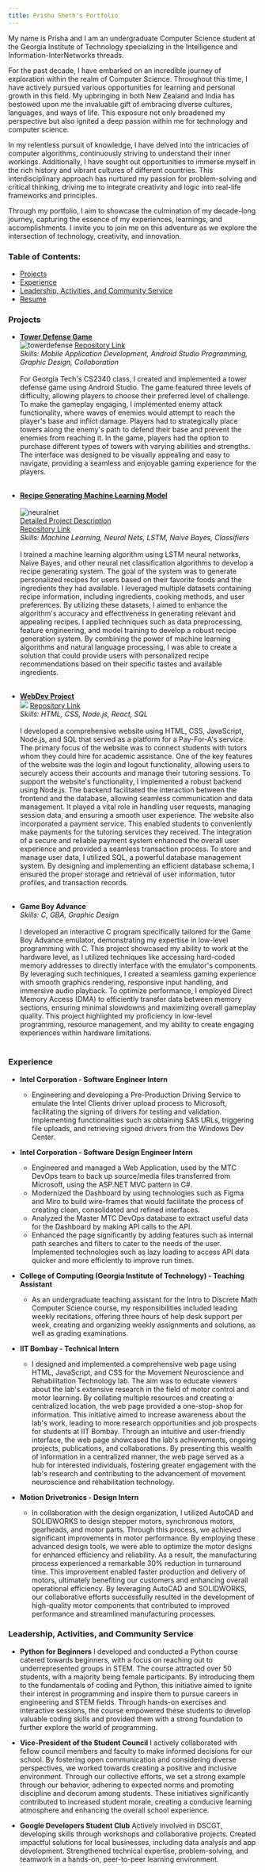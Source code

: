 ```yaml
---
title: Prisha Sheth's Portfolio
---
```


My name is Prisha and I am an undergraduate Computer Science student at the Georgia Institute of Technology specializing in the Intelligence and Information-InterNetworks threads.

For the past decade, I have embarked on an incredible journey of exploration within the realm of Computer Science. Throughout this time, I have actively pursued various opportunities for learning and personal growth in this field. My upbringing in both New Zealand and India has bestowed upon me the invaluable gift of embracing diverse cultures, languages, and ways of life. This exposure not only broadened my perspective but also ignited a deep passion within me for technology and computer science.

In my relentless pursuit of knowledge, I have delved into the intricacies of computer algorithms, continuously striving to understand their inner workings. Additionally, I have sought out opportunities to immerse myself in the rich history and vibrant cultures of different countries. This interdisciplinary approach has nurtured my passion for problem-solving and critical thinking, driving me to integrate creativity and logic into real-life frameworks and principles.

Through my portfolio, I aim to showcase the culmination of my decade-long journey, capturing the essence of my experiences, learnings, and accomplishments. I invite you to join me on this adventure as we explore the intersection of technology, creativity, and innovation.


### Table of Contents:
- [Projects](#projects)
- [Experience](#experience)
- [Leadership, Activities, and Community Service](#lacs)
- [Resume](Prisha%20Sheth%20Resume.pdf)

<a id="projects"></a>
### **Projects**

- [**Tower Defense Game**](https://youtu.be/NWrtzg3tBDk)<br>
![towerdefense](./images/towerdefense.png)
[Repository Link](https://github.com/prishasheth/Tower-Defense-Game)<br>
<em>Skills: Mobile Application Development, Android Studio Programming, Graphic Design, Collaboration</em><br><br>
For Georgia Tech's CS2340 class, I created and implemented a tower defense game using Android Studio. The game featured three levels of difficulty, allowing players to choose their preferred level of challenge. To make the gameplay engaging, I implemented enemy attack functionality, where waves of enemies would attempt to reach the player's base and inflict damage. Players had to strategically place towers along the enemy's path to defend their base and prevent the enemies from reaching it. In the game, players had the option to purchase different types of towers with varying abilities and strengths. The interface was designed to be visually appealing and easy to navigate, providing a seamless and enjoyable gaming experience for the players.<br><br>

- [**Recipe Generating Machine Learning Model**](https://www.youtube.com/watch?v=vx9jovW9qYw)<br><br>
![neuralnet](./images/neuralnet.png)<br>
[Detailed Project Description](https://github.gatech.edu/pages/khoxha7/CS-4641-Project/final.html)<br>
[Repository Link](https://github.com/prishasheth/Recipe-Generator)<br>
<em>Skills: Machine Learning, Neural Nets, LSTM, Naive Bayes, Classifiers</em><br><br>
I trained a machine learning algorithm using LSTM neural networks, Naive Bayes, and other neural net classification algorithms to develop a recipe generating system. The goal of the system was to generate personalized recipes for users based on their favorite foods and the ingredients they had available. I leveraged multiple datasets containing recipe information, including ingredients, cooking methods, and user preferences. By utilizing these datasets, I aimed to enhance the algorithm's accuracy and effectiveness in generating relevant and appealing recipes. I applied techniques such as data preprocessing, feature engineering, and model training to develop a robust recipe generation system. By combining the power of machine learning algorithms and natural language processing, I was able to create a solution that could provide users with personalized recipe recommendations based on their specific tastes and available ingredients.<br><br>

<!-- - [**Getting to Know U(Vertically Integrated Project)**]()<br>
![](./images/webdev.png)
[Repository Link]()<br>
<em>Skills: </em><br><br>

- [**Getting to Know U(Vertically Integrated Project React App)**]()<br>
![](./images/.png)
[Repository Link]()<br>
<em>Skills: </em><br><br> -->

- [**WebDev Project**](https://youtu.be/rTvghR3G-As)<br>
![](./images/webdev.png)
[Repository Link](https://github.gatech.edu/psheth32/CS-2803-Final-Project)<br>
<em>Skills: HTML, CSS, Node.js, React, SQL</em><br><br>
I developed a comprehensive website using HTML, CSS, JavaScript, Node.js, and SQL that served as a platform for a Pay-For-A's service. The primary focus of the website was to connect students with tutors whom they could hire for academic assistance. One of the key features of the website was the login and logout functionality, allowing users to securely access their accounts and manage their tutoring sessions. To support the website's functionality, I implemented a robust backend using Node.js. The backend facilitated the interaction between the frontend and the database, allowing seamless communication and data management. It played a vital role in handling user requests, managing session data, and ensuring a smooth user experience. The website also incorporated a payment service. This enabled students to conveniently make payments for the tutoring services they received. The integration of a secure and reliable payment system enhanced the overall user experience and provided a seamless transaction process. To store and manage user data, I utilized SQL, a powerful database management system. By designing and implementing an efficient database schema, I ensured the proper storage and retrieval of user information, tutor profiles, and transaction records.<br><br>

- **Game Boy Advance**<br>
<em>Skills: C, GBA, Graphic Design</em><br><br>
I developed an interactive C program specifically tailored for the Game Boy Advance emulator, demonstrating my expertise in low-level programming with C. This project showcased my ability to work at the hardware level, as I utilized techniques like accessing hard-coded memory addresses to directly interface with the emulator's components. By leveraging such techniques, I created a seamless gaming experience with smooth graphics rendering, responsive input handling, and immersive audio playback. To optimize performance, I employed Direct Memory Access (DMA) to efficiently transfer data between memory sections, ensuring minimal slowdowns and maximizing overall gameplay quality. This project highlighted my proficiency in low-level programming, resource management, and my ability to create engaging experiences within hardware limitations.<br><br>

<a id="experience"></a>
### **Experience**

- **Intel Corporation - Software Engineer Intern**
    - Engineering and developing a Pre-Production Driving Service to emulate the Intel Clients driver upload process to Microsoft, facilitating        the signing of drivers for testing and validation. Implementing functionalities such as obtaining SAS URLs, triggering file uploads, and 
      retrieving signed drivers from the Windows Dev Center.

- **Intel Corporation - Software Design Engineer Intern**
    - Engineered and managed a Web Application, used by the MTC DevOps team to back up source/media files transferred from Microsoft, using the        ASP.NET MVC pattern in C#.
    - Modernized the Dashboard by using technologies such as Figma and Miro to build wire-frames that would facilitate the process of creating         clean, consolidated and refined interfaces.
    - Analyzed the Master MTC DevOps database to extract useful data for the Dashboard by making API calls to the API.
    - Enhanced the page significantly by adding features such as internal path searches and filters to cater to the needs of the user.
      Implemented technologies such as lazy loading to access API data quicker and more efficiently to improve run times.
      
- **College of Computing (Georgia Institute of Technology) - Teaching Assistant**
    - As an undergraduate teaching assistant for the Intro to Discrete Math Computer Science course, my responsibilities included leading weekly recitations, offering three hours of help desk support per week, creating and organizing weekly assignments and solutions, as well as grading examinations.

- **IIT Bombay - Technical Intern**
    - I designed and implemented a comprehensive web page using HTML, JavaScript, and CSS for the Movement Neuroscience and Rehabilitation Technology lab. The aim was to educate viewers about the lab's extensive research in the field of motor control and motor learning. By collating multiple resources and creating a centralized location, the web page provided a one-stop-shop for information. This initiative aimed to increase awareness about the lab's work, leading to more research opportunities and job prospects for students at IIT Bombay. Through an intuitive and user-friendly interface, the web page showcased the lab's achievements, ongoing projects, publications, and collaborations. By presenting this wealth of information in a centralized manner, the web page served as a hub for interested individuals, fostering greater engagement with the lab's research and contributing to the advancement of movement neuroscience and rehabilitation technology.

 - **Motion Drivetronics - Design Intern**
     - In collaboration with the design organization, I utilized AutoCAD and SOLIDWORKS to design stepper motors, synchronous motors, gearheads, and motor parts. Through this process, we achieved significant improvements in motor performance. By employing these advanced design tools, we were able to optimize the motor designs for enhanced efficiency and reliability. As a result, the manufacturing process experienced a remarkable 30% reduction in turnaround time. This improvement enabled faster production and delivery of motors, ultimately benefiting our customers and enhancing overall operational efficiency. By leveraging AutoCAD and SOLIDWORKS, our collaborative efforts successfully resulted in the development of high-quality motor components that contributed to improved performance and streamlined manufacturing processes.
 
<a id="lacs"></a>
### **Leadership, Activities, and Community Service**

 - **Python for Beginners**
I developed and conducted a Python course catered towards beginners, with a focus on reaching out to underrepresented groups in STEM. The course attracted over 50 students, with a majority being female participants. By introducing them to the fundamentals of coding and Python, this initiative aimed to ignite their interest in programming and inspire them to pursue careers in engineering and STEM fields. Through hands-on exercises and interactive sessions, the course empowered these students to develop valuable coding skills and provided them with a strong foundation to further explore the world of programming.

 - **Vice-President of the Student Council**
I actively collaborated with fellow council members and faculty to make informed decisions for our school. By fostering open communication and considering diverse perspectives, we worked towards creating a positive and inclusive environment. Through our collective efforts, we set a strong example through our behavior, adhering to expected norms and promoting discipline and decorum among students. These initiatives significantly contributed to increased student morale, creating a conducive learning atmosphere and enhancing the overall school experience.

 - **Google Developers Student Club**
Actively involved in DSCGT, developing skills through workshops and collaborative projects. Created impactful solutions for local businesses, including data analysis and app development. Strengthened technical expertise, problem-solving, and teamwork in a hands-on, peer-to-peer learning environment.
